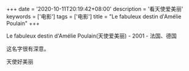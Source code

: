 +++
date = '2020-10-11T20:19:42+08:00'
description = '看天使爱美丽'
keywords = ['电影']
tags = ['电影']
title = "Le fabuleux destin d'Amélie Poulain"
+++

Le fabuleux destin d'Amélie Poulain(天使爱美丽) - 2001 - 法国、德国

这名字很有深意。

天使好美丽
